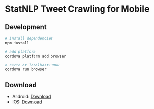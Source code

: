 # StatNLP Tweet Crawling for Mobile

## Development

``` bash
# install dependencies
npm install

# add platform
cordova platform add browser

# serve at localhost:8000
cordova run browser
```

## Download

- Android: [Download](https://raw.githubusercontent.com/sutd-statnlp/project-statnlp-mobile-crawling-tweet/master/download/TweetCrawling.apk.zip)
- IOS: [Download](https://raw.githubusercontent.com/sutd-statnlp/project-statnlp-mobile-crawling-tweet/master/download/TweetCrawling.app.zip)
